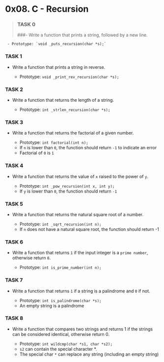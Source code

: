 # 0x08. C - Recursion

>###     TASK 0
>###- Write a function that prints a string, followed by a new line.

     - Prototype: `void _puts_recursion(char *s);`

###     TASK 1
- Write a function that prints a string in reverse.

     - Prototype: `void _print_rev_recursion(char *s);`

###     TASK 2
- Write a function that returns the length of a string.

     - Prototype: `int _strlen_recursion(char *s);`

###     TASK 3
- Write a function that returns the factorial of a given number.

     - Prototype: `int factorial(int n);`
     - If `n` is lower than `0`, the function should return `-1` to indicate an error
     - Factorial of `0` is `1`
     
###     TASK 4
- Write a function that returns the value of `x` raised to the power of `y`.

     - Prototype: `int _pow_recursion(int x, int y);`
     - If `y` is lower than `0`, the function should return `-1`

###     TASK 5
- Write a function that returns the natural square root of a number.

     - Prototype: `int _sqrt_recursion(int n);`
     - If `n` does not have a natural square root, the function should return -1

###     TASK 6
- Write a function that returns `1` if the input integer is a `prime number`, otherwise return `0`.

     - Prototype: `int is_prime_number(int n);`
     
###     TASK 7
- Write a function that returns `1` if a string is a palindrome and `0` if not.
 
     - Prototype: `int is_palindrome(char *s);`
     - An empty string is a palindrome

###     TASK 8
- Write a function that compares two strings and returns 1 if the strings can be considered identical, otherwise return 0.

     - Prototype: `int wildcmp(char *s1, char *s2);`
     - `s2` can contain the special character *.
     - The special char `*` can replace any string (including an empty string)
